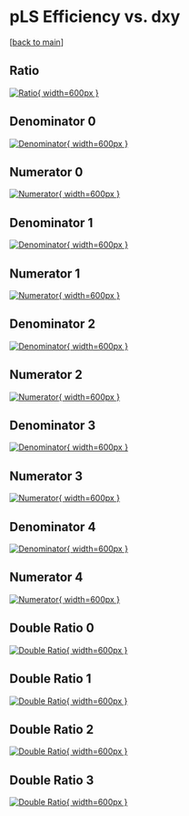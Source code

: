 # pLS Efficiency vs. dxy

[[back to main](./)]



## Ratio

[![Ratio](../mtv/var/pLS_base_13_1_eff_dxy.png){ width=600px }](../mtv/var/pLS_base_13_1_eff_dxy.pdf)

## Denominator 0

[![Denominator](../mtv/den/pLS_base_13_1_eff_dxy_den0.png){ width=600px }](../mtv/den/pLS_base_13_1_eff_dxy_den0.pdf)

## Numerator 0

[![Numerator](../mtv/num/pLS_base_13_1_eff_dxy_num0.png){ width=600px }](../mtv/num/pLS_base_13_1_eff_dxy_num0.pdf)

## Denominator 1

[![Denominator](../mtv/den/pLS_base_13_1_eff_dxy_den1.png){ width=600px }](../mtv/den/pLS_base_13_1_eff_dxy_den1.pdf)

## Numerator 1

[![Numerator](../mtv/num/pLS_base_13_1_eff_dxy_num1.png){ width=600px }](../mtv/num/pLS_base_13_1_eff_dxy_num1.pdf)

## Denominator 2

[![Denominator](../mtv/den/pLS_base_13_1_eff_dxy_den2.png){ width=600px }](../mtv/den/pLS_base_13_1_eff_dxy_den2.pdf)

## Numerator 2

[![Numerator](../mtv/num/pLS_base_13_1_eff_dxy_num2.png){ width=600px }](../mtv/num/pLS_base_13_1_eff_dxy_num2.pdf)

## Denominator 3

[![Denominator](../mtv/den/pLS_base_13_1_eff_dxy_den3.png){ width=600px }](../mtv/den/pLS_base_13_1_eff_dxy_den3.pdf)

## Numerator 3

[![Numerator](../mtv/num/pLS_base_13_1_eff_dxy_num3.png){ width=600px }](../mtv/num/pLS_base_13_1_eff_dxy_num3.pdf)

## Denominator 4

[![Denominator](../mtv/den/pLS_base_13_1_eff_dxy_den4.png){ width=600px }](../mtv/den/pLS_base_13_1_eff_dxy_den4.pdf)

## Numerator 4

[![Numerator](../mtv/num/pLS_base_13_1_eff_dxy_num4.png){ width=600px }](../mtv/num/pLS_base_13_1_eff_dxy_num4.pdf)

## Double Ratio 0

[![Double Ratio](../mtv/ratio/pLS_base_13_1_eff_dxy_ratio0.png){ width=600px }](../mtv/ratio/pLS_base_13_1_eff_dxy_ratio0.pdf)

## Double Ratio 1

[![Double Ratio](../mtv/ratio/pLS_base_13_1_eff_dxy_ratio1.png){ width=600px }](../mtv/ratio/pLS_base_13_1_eff_dxy_ratio1.pdf)

## Double Ratio 2

[![Double Ratio](../mtv/ratio/pLS_base_13_1_eff_dxy_ratio2.png){ width=600px }](../mtv/ratio/pLS_base_13_1_eff_dxy_ratio2.pdf)

## Double Ratio 3

[![Double Ratio](../mtv/ratio/pLS_base_13_1_eff_dxy_ratio3.png){ width=600px }](../mtv/ratio/pLS_base_13_1_eff_dxy_ratio3.pdf)

